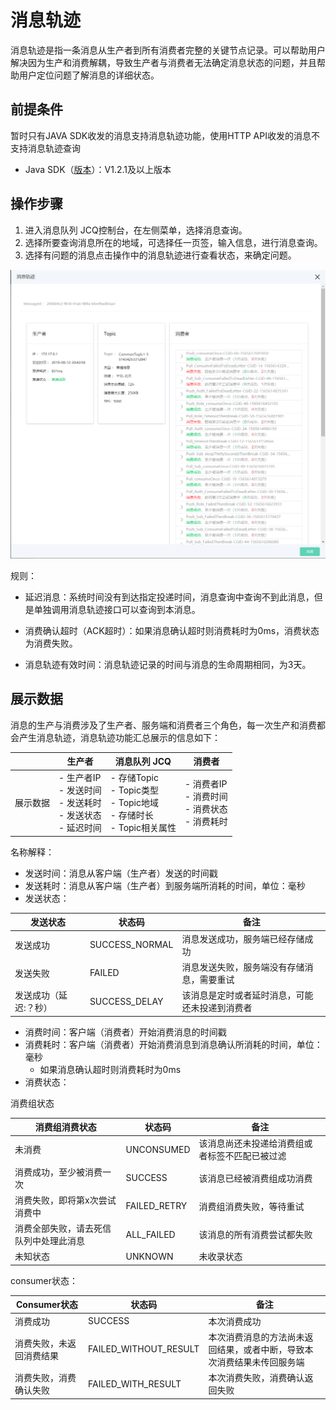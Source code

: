 # 消息轨迹

消息轨迹是指一条消息从生产者到所有消费者完整的关键节点记录。可以帮助用户解决因为生产和消费解耦，导致生产者与消费者无法确定消息状态的问题，并且帮助用户定位问题了解消息的详细状态。



## 前提条件

暂时只有JAVA SDK收发的消息支持消息轨迹功能，使用HTTP API收发的消息不支持消息轨迹查询

- Java SDK（[版本](https://mvnrepository.com/artifact/com.jdcloud/jcq-java-sdk)）：V1.2.1及以上版本



## 操作步骤

1. 进入消息队列 JCQ控制台，在左侧菜单，选择消息查询。
2. 选择所要查询消息所在的地域，可选择任一页签，输入信息，进行消息查询。
3. 选择有问题的消息点击操作中的消息轨迹进行查看状态，来确定问题。

![消息轨迹-01](../../../../../image/Internet-Middleware/Message-Queue/消息轨迹-01.png)

规则：

- 延迟消息：系统时间没有到达指定投递时间，消息查询中查询不到此消息，但是单独调用消息轨迹接口可以查询到本消息。

- 消费确认超时（ACK超时）：如果消息确认超时则消费耗时为0ms，消费状态为消费失败。

- 消息轨迹有效时间：消息轨迹记录的时间与消息的生命周期相同，为3天。

  

## 展示数据

消息的生产与消费涉及了生产者、服务端和消费者三个角色，每一次生产和消费都会产生消息轨迹，消息轨迹功能汇总展示的信息如下：

|          | 生产者                                                  | 消息队列 JCQ                                                 | 消费者                                                  |
| -------- | ------------------------------------------------------- | ------------------------------------------------------------ | ------------------------------------------------------- |
| 展示数据 | - 生产者IP<br/>- 发送时间<br/>- 发送耗时<br/>- 发送状态<br/>- 延迟时间 | - 存储Topic<br/>- Topic类型<br/>- Topic地域<br/>- 存储时长<br/>- Topic相关属性 | - 消费者IP<br/>- 消费时间<br/>- 消费状态<br/>- 消费耗时 |

名称解释：

- 发送时间：消息从客户端（生产者）发送的时间戳
- 发送耗时：消息从客户端（生产者）到服务端所消耗的时间，单位：毫秒
- 发送状态：

| 发送状态              | 状态码         | 备注                                           |
| --------------------- | -------------- | ---------------------------------------------- |
| 发送成功              | SUCCESS_NORMAL | 消息发送成功，服务端已经存储成功               |
| 发送失败              | FAILED         | 消息发送失败，服务端没有存储消息，需要重试     |
| 发送成功（延迟:？秒） | SUCCESS_DELAY  | 该消息是定时或者延时消息，可能还未投递到消费者 |



- 消费时间：客户端（消费者）开始消费消息的时间戳
- 消费耗时：客户端（消费者）开始消费消息到消息确认所消耗的时间，单位：毫秒
  - 如果消息确认超时则消费耗时为0ms
- 消费状态：

消费组状态

| 消费组消费状态                         | 状态码       | 备注                                           |
| -------------------------------------- | ------------ | ---------------------------------------------- |
| 未消费                                 | UNCONSUMED   | 该消息尚还未投递给消费组或者标签不匹配已被过滤 |
| 消费成功，至少被消费一次               | SUCCESS      | 该消息已经被消费组成功消费                     |
| 消费失败，即将第x次尝试消费中          | FAILED_RETRY | 消费组消费失败，等待重试                       |
| 消费全部失败，请去死信队列中处理此消息 | ALL_FAILED   | 该消息的所有消费尝试都失败                     |
| 未知状态                               | UNKNOWN      | 未收录状态                                     |

consumer状态：

| Consumer状态             | 状态码                | 备注                                                         |
| ------------------------ | --------------------- | ------------------------------------------------------------ |
| 消费成功                 | SUCCESS               | 本次消费成功                                                 |
| 消费失败，未返回消费结果 | FAILED_WITHOUT_RESULT | 本次消费消息的方法尚未返回结果，或者中断，导致本次消费结果未传回服务端 |
| 消费失败，消费确认失败   | FAILED_WITH_RESULT    | 本次消费失败，消费确认返回失败                               |
